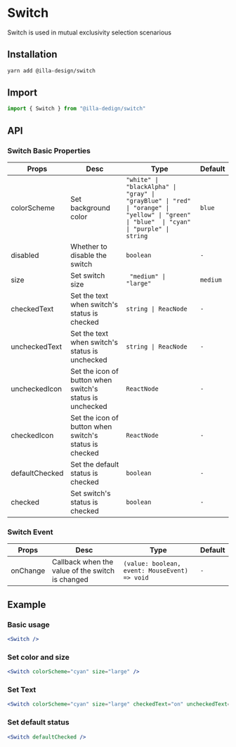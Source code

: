 # Switch

Switch is used in mutual exclusivity selection scenarious

## Installation

```bash
yarn add @illa-design/switch
```

## Import

```jsx
import { Switch } from "@illa-dedign/switch"
```

## API

### Switch Basic Properties

| Props          | Desc                                                      | Type                                                         | Default  |
| -------------- | --------------------------------------------------------- | ------------------------------------------------------------ | -------- |
| colorScheme    | Set background color                                      | `"white" \| "blackAlpha" \| "gray" \| "grayBlue" \| "red" \| "orange" \| "yellow" \| "green" \| "blue"  \| "cyan" \| "purple" \| string` | `blue`   |
| disabled       | Whether to disable the switch                             | `boolean`                                                    | `-`      |
| size           | Set switch size                                           | ` "medium" \| "large"`                                       | `medium` |
| checkedText    | Set the text when switch's status is checked              | `string \| ReacNode`                                         | `-`      |
| uncheckedText  | Set the text when switch's status is unchecked            | `string \| ReacNode`                                         | `-`      |
| uncheckedIcon  | Set the icon of button  when switch's status is unchecked | `ReactNode`                                                  | `-`      |
| checkedIcon    | Set the icon of button  when switch's status is checked   | `ReactNode`                                                  | `-`      |
| defaultChecked | Set the default status is checked                         | `boolean`                                                    | `-`      |
| checked        | Set switch's status is checked                            | `boolean`                                                    | `-`      |

### Switch Event

| Props    | Desc                                             | Type                                          | Default |
| -------- | ------------------------------------------------ | --------------------------------------------- | ------- |
| onChange | Callback when the value of the switch is changed | `(value: boolean, event: MouseEvent) => void` | `-`     |



## Example

### Basic usage

```jsx
<Switch />
```

### Set color and size

```jsx
<Switch colorScheme="cyan" size="large" />
```

### Set Text

```jsx
<Switch colorScheme="cyan" size="large" checkedText="on" uncheckedText="off" />
```

### Set default status 

```jsx
<Switch defaultChecked />
```
